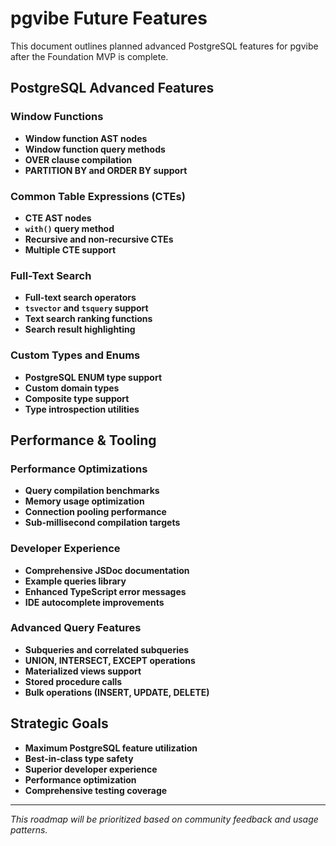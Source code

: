 # pgvibe Future Features

This document outlines planned advanced PostgreSQL features for pgvibe after the Foundation MVP is complete.

## PostgreSQL Advanced Features

### Window Functions

- **Window function AST nodes**
- **Window function query methods**
- **OVER clause compilation**
- **PARTITION BY and ORDER BY support**

### Common Table Expressions (CTEs)

- **CTE AST nodes**
- **`with()` query method**
- **Recursive and non-recursive CTEs**
- **Multiple CTE support**

### Full-Text Search

- **Full-text search operators**
- **`tsvector` and `tsquery` support**
- **Text search ranking functions**
- **Search result highlighting**

### Custom Types and Enums

- **PostgreSQL ENUM type support**
- **Custom domain types**
- **Composite type support**
- **Type introspection utilities**

## Performance & Tooling

### Performance Optimizations

- **Query compilation benchmarks**
- **Memory usage optimization**
- **Connection pooling performance**
- **Sub-millisecond compilation targets**

### Developer Experience

- **Comprehensive JSDoc documentation**
- **Example queries library**
- **Enhanced TypeScript error messages**
- **IDE autocomplete improvements**

### Advanced Query Features

- **Subqueries and correlated subqueries**
- **UNION, INTERSECT, EXCEPT operations**
- **Materialized views support**
- **Stored procedure calls**
- **Bulk operations (INSERT, UPDATE, DELETE)**

## Strategic Goals

- **Maximum PostgreSQL feature utilization**
- **Best-in-class type safety**
- **Superior developer experience**
- **Performance optimization**
- **Comprehensive testing coverage**

---

_This roadmap will be prioritized based on community feedback and usage patterns._

